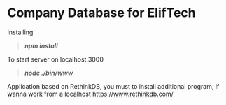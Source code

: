 Company Database for ElifTech
===============
Installing
> ***npm install***


To start server on localhost:3000
> ***node ./bin/www***


Application based on RethinkDB,
you must to install additional program, if wanna work from a localhost
https://www.rethinkdb.com/

